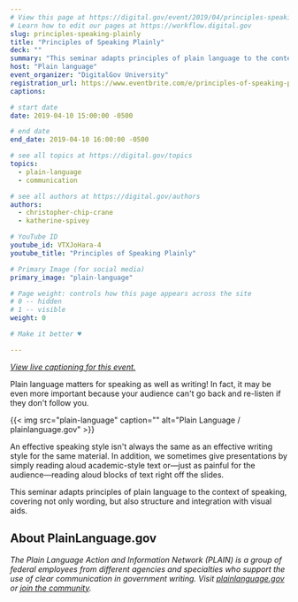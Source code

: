 ```yaml
---
# View this page at https://digital.gov/event/2019/04/principles-speaking-plainly
# Learn how to edit our pages at https://workflow.digital.gov
slug: principles-speaking-plainly
title: "Principles of Speaking Plainly"
deck: ""
summary: "This seminar adapts principles of plain language to the context of speaking, covering not only wording but also structure and integration with visual aids."
host: "Plain language"
event_organizer: "DigitalGov University"
registration_url: https://www.eventbrite.com/e/principles-of-speaking-plainly-registration-59398898705
captions: 

# start date
date: 2019-04-10 15:00:00 -0500

# end date
end_date: 2019-04-10 16:00:00 -0500

# see all topics at https://digital.gov/topics
topics: 
  - plain-language
  - communication

# see all authors at https://digital.gov/authors
authors: 
  - christopher-chip-crane
  - katherine-spivey

# YouTube ID
youtube_id: VTXJoHara-4
youtube_title: "Principles of Speaking Plainly"

# Primary Image (for social media)
primary_image: "plain-language"

# Page weight: controls how this page appears across the site
# 0 -- hidden
# 1 -- visible
weight: 0

# Make it better ♥

---
```



_[View live captioning for this event.](https://www.captionedtext.com/client/event.aspx?EventID=3993550&CustomerID=321)_

Plain language matters for speaking as well as writing! In fact, it may be even more important because your audience can't go back and re-listen if they don't follow you.

{{< img src="plain-language" caption="" alt="Plain Language / plainlanguage.gov" >}}

An effective speaking style isn't always the same as an effective writing style for the same material. In addition, we sometimes give presentations by simply reading aloud academic-style text or&mdash;just as painful for the audience&mdash;reading aloud blocks of text right off the slides.

This seminar adapts principles of plain language to the context of speaking, covering not only wording, but also structure and integration with visual aids.


## About PlainLanguage.gov

_The Plain Language Action and Information Network (PLAIN) is a group of federal employees from different agencies and specialties who support the use of clear communication in government writing. Visit [plainlanguage.gov](https://www.plainlanguage.gov/) or [join the community](https://www.digitalgov.gov/communities/plain-language/)._
